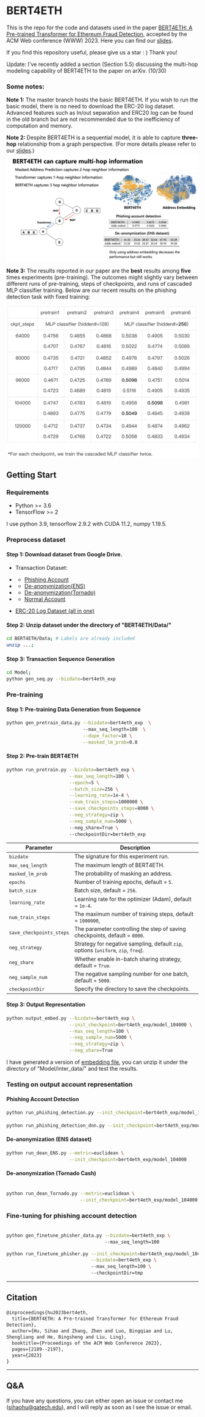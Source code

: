 # BERT4ETH

This is the repo for the code and datasets used in the paper [BERT4ETH: A Pre-trained Transformer for Ethereum Fraud Detection](https://arxiv.org/abs/2303.18138), accepted by the ACM Web conference (WWW) 2023. Here you can find our [slides](https://github.com/git-disl/BERT4ETH/blob/master/Material/BERT4ETH_WWW23_slides.pdf).

If you find this repository useful, please give us a star : ) Thank you!

Update: I've recently added a section (Section 5.5) discussing the multi-hop modeling capability of BERT4ETH to the paper on arXiv. (10/30)

### Some notes:

**Note 1:** The master branch hosts the basic BERT4ETH. If you wish to run the basic model, there is no need to download the ERC-20 log dataset. Advanced features such as In/out separation and ERC20 log can be found in the old branch but are not recommended due to the inefficiency of computation and memory.

**Note 2:** Despite BERT4ETH is a sequential model, it is able to capture **three-hop** relationship from a graph perspective. (For more details please refer to our [slides](https://github.com/git-disl/BERT4ETH/blob/master/Material/BERT4ETH_WWW23_slides.pdf).)
![multi_hop_modeling.png](Material/multihop_modeling.png)

**Note 3:** The results reported in our paper are the **best** results among **five** times experiments (pre-training). The outcomes might slightly vary between different runs of pre-training, steps of checkpoints, and runs of cascaded MLP classifier training. Below are our recent results on the phishing detection task with fixed training:

<p align="center">
<img src="Material/phishing_exp.png" width="600" />
</p>

[//]: # (![phishing_exp.png]&#40;Material/phishing_exp.png&#41;)

## Getting Start

### Requirements
* Python >= 3.6
* TensorFlow >= 2

I use python 3.9, tensorflow 2.9.2 with CUDA 11.2, numpy 1.19.5.

### Preprocess dataset 

#### Step 1: Download dataset from Google Drive. 
* Transaction Dataset:
* * [Phishing Account](https://drive.google.com/file/d/11UAhLOcffzLyPhdsIqRuFsJNSqNvrNJf/view?usp=sharing)

* * [De-anonymization(ENS)](https://drive.google.com/file/d/1Yveis90jCx-nIA6pUL_4SUezMsVJr8dp/view?usp=sharing)

* * [De-anonymization(Tornado)](https://drive.google.com/file/d/1DMbPSZMSvTYMKUZg3oYKFrjPo2_jeeG4/view?usp=sharing)

* * [Normal Account](https://drive.google.com/file/d/1-htLUymg1UxDrXcI8tslU9wbn0E1vl9_/view?usp=sharing)

* [ERC-20 Log Dataset (all in one)](https://drive.google.com/file/d/1mB2Tf7tMq5ApKKOVdctaTh2UZzzrAVxq/view?usp=sharing)


#### Step 2: Unzip dataset under the directory of "BERT4ETH/Data/" 

```sh
cd BERT4ETH/Data; # Labels are already included
unzip ...;
``` 

#### Step 3: Transaction Sequence Generation

```sh
cd Model;
python gen_seq.py --bizdate=bert4eth_exp
```


### Pre-training

<!-- 
#### Step 0: Model Configuration

The configuration file is "Model/bert_config.json"
```
{
  "attention_probs_dropout_prob": 0.2,
  "hidden_act": "gelu",
  "hidden_dropout_prob": 0.2,
  "hidden_size": 64,
  "initializer_range": 0.02,
  "intermediate_size": 64,
  "max_position_embeddings": 50,
  "num_attention_heads": 2,
  "num_hidden_layers": 8,
  "type_vocab_size": 2,
  "vocab_size": 3000000
}
```
-->

#### Step 1: Pre-training Data Generation from Sequence 

[//]: # (&#40;Masking, I/O separation and ERC20 log&#41;)

```sh
python gen_pretrain_data.py --bizdate=bert4eth_exp  \ 
                            --max_seq_length=100  \
                            --dupe_factor=10 \
                            --masked_lm_prob=0.8 
```


#### Step 2: Pre-train BERT4ETH 

```sh
python run_pretrain.py --bizdate=bert4eth_exp \
                       --max_seq_length=100 \
                       --epoch=5 \
                       --batch_size=256 \
                       --learning_rate=1e-4 \
                       --num_train_steps=1000000 \
                       --save_checkpoints_steps=8000 \
                       --neg_strategy=zip \
                       --neg_sample_num=5000 \ 
                       --neg_share=True \ 
                       --checkpointDir=bert4eth_exp 
```


| Parameter                | Description                                                                        |
|--------------------------|------------------------------------------------------------------------------------|
| `bizdate`                | The signature for this experiment run.                                             |
| `max_seq_length`         | The maximum length of BERT4ETH.                                                    |
| `masked_lm_prob`         | The probability of masking an address.                                             |
| `epochs`                 | Number of training epochs, default = `5`.                                          |
| `batch_size`             | Batch size, default = `256`.                                                       |
| `learning_rate`          | Learning rate for the optimizer (Adam), default = `1e-4`.                          |
| `num_train_steps`        | The maximum number of training steps, default = `1000000`,                         |
| `save_checkpoints_steps` | The parameter controlling the step of saving checkpoints, default = `8000`.        |
| `neg_strategy`           | Strategy for negative sampling, default `zip`, options (`uniform`, `zip`, `freq`). |
| `neg_share`              | Whether enable in-batch sharing strategy, default = `True`.                        |
| `neg_sample_num`         | The negative sampling number for one batch, default = `5000`.                      |
| `checkpointDir`          | Specify the directory to save the checkpoints.                                     |


#### Step 3: Output Representation

```sh
python output_embed.py --bizdate=bert4eth_exp \
                       --init_checkpoint=bert4eth_exp/model_104000 \
                       --max_seq_length=100 \
                       --neg_sample_num=5000 \
                       --neg_strategy=zip \
                       --neg_share=True
```

I have generated a version of [embedding file](https://drive.google.com/file/d/1mQgO1LalWhjeR064VhPRmkLl_ztSTroW/view?usp=sharing), you can unzip it under the directory of "Model/inter_data/" and test the results.

### Testing on output account representation

#### Phishing Account Detection
```sh
python run_phishing_detection.py --init_checkpoint=bert4eth_exp/model_104000 # Random Forest (RF)

python run_phishing_detection_dnn.py --init_checkpoint=bert4eth_exp/model_104000 # DNN, better than RF
```

#### De-anonymization (ENS dataset)

```sh
python run_dean_ENS.py --metric=euclidean \
                       --init_checkpoint=bert4eth_exp/model_104000
```

#### De-anonymization (Tornado Cash)

```sh

python run_dean_Tornado.py --metric=euclidean \
                           --init_checkpoint=bert4eth_exp/model_104000

```

### Fine-tuning for phishing account detection
```sh

python gen_finetune_phisher_data.py --bizdate=bert4eth_exp \ 
                                    --max_seq_length=100 
```

```sh
python run_finetune_phisher.py --init_checkpoint=bert4eth_exp/model_104000 \
                               --bizdate=bert4eth_exp \ 
                               --max_seq_length=100 \ 
                               --checkpointDir=tmp
```

-----
## Citation

```
@inproceedings{hu2023bert4eth,
  title={BERT4ETH: A Pre-trained Transformer for Ethereum Fraud Detection},
  author={Hu, Sihao and Zhang, Zhen and Luo, Bingqiao and Lu, Shengliang and He, Bingsheng and Liu, Ling},
  booktitle={Proceedings of the ACM Web Conference 2023},
  pages={2189--2197},
  year={2023}
}
```

-----
## Q&A

If you have any questions, you can either open an issue or contact me (sihaohu@gatech.edu), and I will reply as soon as I see the issue or email.

